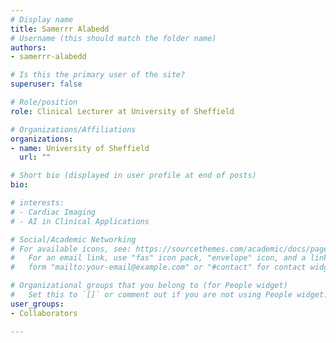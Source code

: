 ```yaml
---
# Display name
title: Samerrr Alabedd
# Username (this should match the folder name)
authors:
- samerrr-alabedd

# Is this the primary user of the site?
superuser: false

# Role/position
role: Clinical Lecturer at University of Sheffield

# Organizations/Affiliations
organizations:
- name: University of Sheffield
  url: ""

# Short bio (displayed in user profile at end of posts)
bio: 

# interests:
# - Cardiac Imaging
# - AI in Clinical Applications

# Social/Academic Networking
# For available icons, see: https://sourcethemes.com/academic/docs/page-builder/#icons
#   For an email link, use "fas" icon pack, "envelope" icon, and a link in the
#   form "mailto:your-email@example.com" or "#contact" for contact widget.

# Organizational groups that you belong to (for People widget)
#   Set this to `[]` or comment out if you are not using People widget.
user_groups:
- Collaborators

---
```

